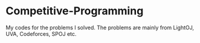 # Competitive-Programming
My codes for the problems I solved. The problems are mainly from LightOJ, UVA, Codeforces, SPOJ etc.
